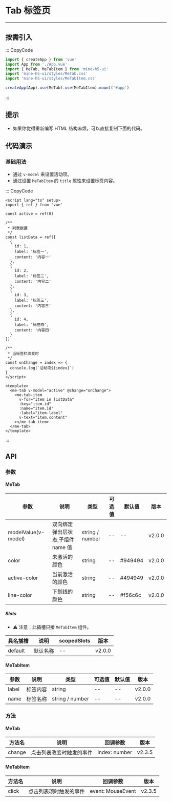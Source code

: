 # Tab 标签页

---

## 按需引入

::: CopyCode

```js
import { createApp } from 'vue'
import App from './App.vue'
import { MeTab, MeTabItem } from 'mine-h5-ui'
import 'mine-h5-ui/styles/MeTab.css'
import 'mine-h5-ui/styles/MeTabItem.css'

createApp(App).use(MeTab).use(MeTabItem).mount('#app')
```

:::

## 提示

- 如果你觉得重新编写 HTML 结构麻烦，可以直接复制下面的代码。

## 代码演示

### 基础用法

- 通过 `v-model` 来设置活动项。
- 通过设置 `MeTabItem` 的 `title` 属性来设置标签内容。

::: CopyCode

```vue
<script lang="ts" setup>
import { ref } from 'vue'

const active = ref(0)

/**
 * 列表数据
 */
const listData = ref([
  {
    id: 1,
    label: '标签一',
    content: '内容一'
  },
  {
    id: 2,
    label: '标签二',
    content: '内容二'
  },
  {
    id: 3,
    label: '标签三',
    content: '内容三'
  },
  {
    id: 4,
    label: '标签四',
    content: '内容四'
  }
])

/**
 * 当标签栏改变时
 */
const onChange = index => {
  console.log(`活动项${index}`)
}
</script>

<template>
  <me-tab v-model="active" @change="onChange">
    <me-tab-item
      v-for="item in listData"
      :key="item.id"
      :name="item.id"
      :label="item.label"
      v-text="item.content"
    ></me-tab-item>
  </me-tab>
</template>
```

:::

## API

### 参数

#### MeTab

| 参数                | 说明                              | 类型            | 可选值 | 默认值  | 版本   |
| ------------------- | --------------------------------- | --------------- | ------ | ------- | ------ |
| modelValue(v-model) | 双向绑定弹出层状态,子组件 name 值 | string / number | --     | --      | v2.0.0 |
| color               | 未激活的颜色                      | string          | --     | #949494 | v2.0.0 |
| active-color        | 当前激活的颜色                    | string          | --     | #494949 | v2.0.0 |
| line-color          | 下划线的颜色                      | string          | --     | #f56c6c | v2.0.0 |

##### Slots

- ⚠ 注意：此插槽只接 `MeTabItem` 组件。

| 具名插槽 | 说明     | scopedSlots | 版本   |
| -------- | -------- | ----------- | ------ |
| default  | 默认名称 | --          | v2.0.0 |

#### MeTabItem

| 参数  | 说明     | 类型            | 可选值 | 默认值 | 版本   |
| ----- | -------- | --------------- | ------ | ------ | ------ |
| label | 标签内容 | string          | --     | --     | v2.0.0 |
| name  | 标签名称 | string / number | --     | --     | v2.0.0 |

### 方法

#### MeTab

| 方法名 | 说明                     | 回调参数      | 版本   |
| ------ | ------------------------ | ------------- | ------ |
| change | 点击列表改变时触发的事件 | index: number | v2.3.5 |

#### MeTabItem

| 方法名 | 说明                   | 回调参数          | 版本   |
| ------ | ---------------------- | ----------------- | ------ |
| click  | 点击列表项时触发的事件 | event: MouseEvent | v2.3.5 |
